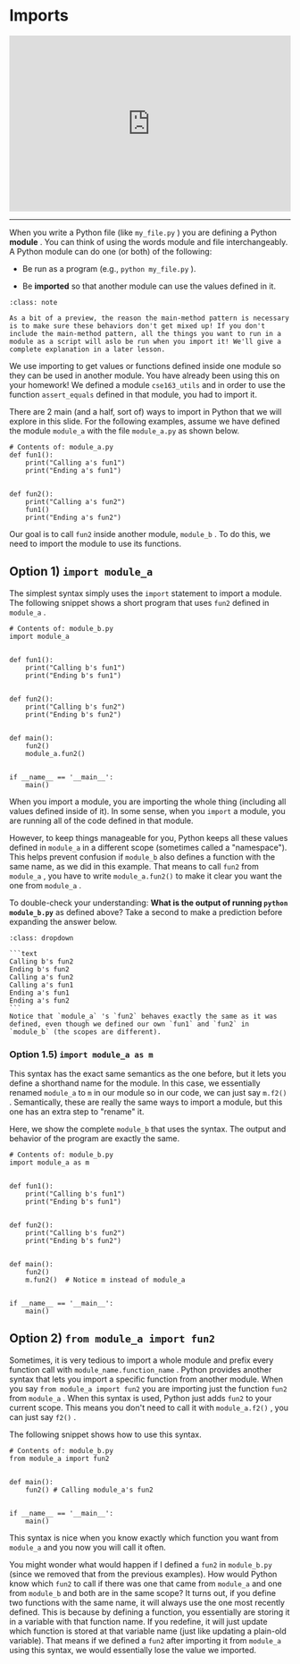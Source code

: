 # Imports

<div style="position: relative; padding-bottom: 62.5%; height: 0;">
    <iframe src="https://www.loom.com/embed/a47eaf00be10430c844fb210b33e91c7?sharedAppSource=personal_library" frameborder="0" webkitallowfullscreen mozallowfullscreen allowfullscreen style="position: absolute; top: 0; left: 0; width: 100%; height: 100%;"></iframe>
</div>

---

When you write a Python file (like `my_file.py` ) you are defining a Python **module** . You can think of using the words module and file interchangeably. A Python module can do one (or both) of the following:

- Be run as a program (e.g., `python my_file.py` ).

- Be **imported** so that another module can use the values defined in it.

```{admonition} Note
:class: note

As a bit of a preview, the reason the main-method pattern is necessary is to make sure these behaviors don't get mixed up! If you don't include the main-method pattern, all the things you want to run in a module as a script will aslo be run when you import it! We'll give a complete explanation in a later lesson.

```

We use importing to get values or functions defined inside one module so they can be used in another module. You have already been using this on your homework! We defined a module `cse163_utils` and in order to use the function `assert_equals` defined in that module, you had to import it.

There are 2 main (and a half, sort of) ways to import in Python that we will explore in this slide. For the following examples, assume we have defined the module `module_a` with the file `module_a.py` as shown below.

```{snippet}
# Contents of: module_a.py
def fun1():
    print("Calling a's fun1")
    print("Ending a's fun1")


def fun2():
    print("Calling a's fun2")
    fun1()
    print("Ending a's fun2")
```

Our goal is to call `fun2` inside another module, `module_b` . To do this, we need to import the module to use its functions.

## Option 1) `import module_a`

The simplest syntax simply uses the `import` statement to import a module. The following snippet shows a short program that uses `fun2` defined in `module_a` .

```{snippet}
# Contents of: module_b.py
import module_a


def fun1():
    print("Calling b's fun1")
    print("Ending b's fun1")


def fun2():
    print("Calling b's fun2")
    print("Ending b's fun2")


def main():
    fun2()
    module_a.fun2()


if __name__ == '__main__':
    main()
```

When you import a module, you are importing the whole thing (including all values defined inside of it). In some sense, when you `import` a module, you are running all of the code defined in that module.

However, to keep things manageable for you, Python keeps all these values defined in `module_a` in a different scope (sometimes called a "namespace"). This helps prevent confusion if `module_b` also defines a function with the same name, as we did in this example. That means to call `fun2` from `module_a` , you have to write `module_a.fun2()` to make it clear you want the one from `module_a` .

To double-check your understanding: **What is the output of running `python module_b.py`** as defined above? Take a second to make a prediction
before expanding the answer below.

````{admonition} Output
:class: dropdown

```text
Calling b's fun2
Ending b's fun2
Calling a's fun2
Calling a's fun1
Ending a's fun1
Ending a's fun2
```
Notice that `module_a` 's `fun2` behaves exactly the same as it was defined, even though we defined our own `fun1` and `fun2` in `module_b` (the scopes are different).
````

### Option 1.5) `import module_a as m`

This syntax has the exact same semantics as the one before, but it lets you define a shorthand name for the module. In this case, we essentially renamed `module_a` to `m` in our module so in our code, we can just say `m.f2()` . Semantically, these are really the same ways to import a module, but this one has an extra step to "rename" it.

Here, we show the complete `module_b` that uses the syntax. The output and behavior of the program are exactly the same.

```{snippet}
# Contents of: module_b.py
import module_a as m


def fun1():
    print("Calling b's fun1")
    print("Ending b's fun1")


def fun2():
    print("Calling b's fun2")
    print("Ending b's fun2")


def main():
    fun2()
    m.fun2()  # Notice m instead of module_a


if __name__ == '__main__':
    main()
```

## Option 2) `from module_a import fun2`

Sometimes, it is very tedious to import a whole module and prefix every function call with `module_name.function_name` . Python provides another syntax that lets you import a specific function from another module. When you say `from module_a import fun2` you are importing just the function `fun2` from `module_a` . When this syntax is used, Python just adds `fun2` to your current scope. This means you don't need to call it with `module_a.f2()` , you can just say `f2()` .

The following snippet shows how to use this syntax.

```{snippet}
# Contents of: module_b.py
from module_a import fun2


def main():
    fun2() # Calling module_a's fun2


if __name__ == '__main__':
    main()
```

This syntax is nice when you know exactly which function you want from `module_a` and you now you will call it often.

You might wonder what would happen if I defined a `fun2` in `module_b.py` (since we removed that from the previous examples). How would Python know which `fun2` to call if there was one that came from `module_a` and one from `module_b` and both are in the same scope? It turns out, if you define two functions with the same name, it will always use the one most recently defined. This is because by defining a function, you essentially are storing it in a variable with that function name. If you redefine, it will just update which function is stored at that variable name (just like updating a plain-old variable). That means if we defined a `fun2` after importing it from `module_a` using this syntax, we would essentially lose the value we imported.
